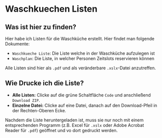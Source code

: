 # Waschkuechen Listen

## Was ist hier zu finden?
Hier habe ich Listen für die Waschküche erstellt. Hier findet man folgende Dokumente:

 * `Waschkueche Liste`: Die Liste welche in der Waschküche aufzulegen ist
 * `Waschplan`: Die Liste, in welcher Personen Zeitslots reservieren können

Alle Listen sind hier als `.pdf` und als veränderbare `.xslx`-Datei anzutreffen.

## Wie Drucke ich die Liste?

 * **Alle Listen:** Clicke auf die grüne Schaltfläche `Code` und anschließend `Download ZIP`.
 * **Einzelne Datei:** Clicke auf eine Datei, danach auf den Download-Pfeil in der Rechten-Oberen Ecke.

Nachdem die Liste heruntergeladen ist, muss sie nur noch mit einem entsprechenden Programm (z.B. Excel für `.xslx` oder Adobe Acrobat Reader für `.pdf`) geöffnet und vo dort gedruckt werden.
